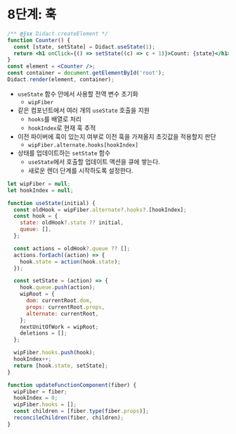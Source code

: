 # 8단계: 훅

```jsx
/** @jsx Didact.createElement */
function Counter() {
  const [state, setState] = Didact.useState(1);
  return <h1 onClick={() => setState((c) => c + 1)}>Count: {state}</h1>;
}
const element = <Counter />;
const container = document.getElementById('root');
Didact.render(element, container);
```

- `useState` 함수 안에서 사용할 전역 변수 초기화
  - `wipFiber`
- 같은 컴포넌트에서 여러 개의 `useState` 호출을 지원
  - `hooks`를 배열로 처리
  - `hookIndex`로 현재 훅 추적
- 이전 파이버에 훅이 있는지 여부로 이전 훅을 가져올지 초깃값을 적용할지 판단
  - `wipFiber.alternate.hooks[hookIndex]`
- 상태를 업데이트하는 `setState` 함수
  - `useState`에서 호출할 업데이트 액션을 큐에 쌓는다.
  - 새로운 렌더 단계를 시작하도록 설정한다.

```js
let wipFiber = null;
let hookIndex = null;

function useState(initial) {
  const oldHook = wipFiber.alternate?.hooks?.[hookIndex];
  const hook = {
    state: oldHook?.state ?? initial,
    queue: [],
  };

  const actions = oldHook?.queue ?? [];
  actions.forEach((action) => {
    hook.state = action(hook.state);
  });

  const setState = (action) => {
    hook.queue.push(action);
    wipRoot = {
      dom: currentRoot.dom,
      props: currentRoot.props,
      alternate: currentRoot,
    };
    nextUnitOfWork = wipRoot;
    deletions = [];
  };

  wipFiber.hooks.push(hook);
  hookIndex++;
  return [hook.state, setState];
}

function updateFunctionComponent(fiber) {
  wipFiber = fiber;
  hookIndex = 0;
  wipFiber.hooks = [];
  const children = [fiber.type(fiber.props)];
  reconcileChildren(fiber, children);
}
```
